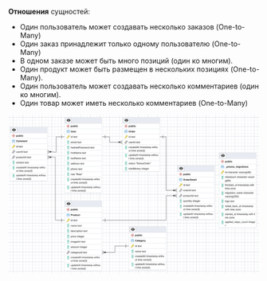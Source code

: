 **Отношения** сущностей:

- Один пользователь может создавать несколько заказов (One-to-Many)
- Один заказ принадлежит только одному пользователю (One-to-Many)
- В одном заказе может быть много позиций (один ко многим).
- Один продукт может быть размещен в нескольких позициях (One-to-Many).
- Один пользователь может создавать несколько комментариев (один ко многим).
- Один товар может иметь несколько комментариев (One-to-Many)

![Decsription database diagram](diagram.png)
